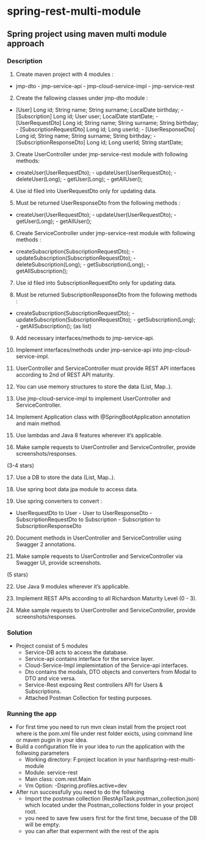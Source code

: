 # spring-rest-multi-module
## Spring project using maven multi module approach
### Description
1. Create maven project with 4 modules :

- jmp-dto - jmp-service-api - jmp-cloud-service-impl - jmp-service-rest

2. Create the fallowing classes under jmp-dto module :

- [User] Long id; String name; String surname; LocalDate birthday; - [Subscription] Long id; User user; LocalDate startDate; - [UserRequestDto] Long id; String name; String surname; String birthday; - [SubscriptionRequestDto] Long id; Long userId; - [UserResponseDto] Long id; String name; String surname; String birthday; - [SubscriptionResponseDto] Long id; Long userId; String startDate;

3. Create UserController under jmp-service-rest module with following methods:

- createUser(UserRequestDto); - updateUser(UserRequestDto); - deleteUser(Long); - getUser(Long); - getAllUser();

4. Use id filed into UserRequestDto only for updating data.

5. Must be returned UserResponseDto from the following methods :

- createUser(UserRequestDto); - updateUser(UserRequestDto); - getUser(Long); - getAllUser();

6. Create ServiceController under jmp-service-rest module with following methods :

- createSubscription(SubscriptionRequestDto); - updateSubscription(SubscriptionRequestDto); - deleteSubscription(Long); - getSubscription(Long); - getAllSubscription();

7. Use id filed into SubscriptionRequestDto only for updating data.

8. Must be returned SubscriptionResponseDto from the following methods :

- createSubscription(SubscriptionRequestDto); - updateSubscription(SubscriptionRequestDto); - getSubscription(Long); - getAllSubscription(); (as list)

9. Add necessary interfaces/methods to jmp-service-api.

10. Implement interfaces/methods under jmp-service-api into jmp-cloud-service-impl.

11. UserController and ServiceController must provide REST API interfaces according to 2nd of REST API maturity.

12. You can use memory structures to store the data (List, Map..).

13. Use jmp-cloud-service-impl to implement UserController and ServiceController.

14. Implement Application class with @SpringBootApplication annotation and main method.

15. Use lambdas and Java 8 features wherever it’s applicable.

16. Make sample requests to UserController and ServiceController, provide screenshots/responses.

(3-4 stars)

17. Use a DB to store the data (List, Map..).

18. Use spring boot data jpa module to access data.

19. Use spring converters to convert :

- UserRequestDto to User - User to UserResponseDto - SubscriptionRequestDto to Subscription - Subscription to SubscriptionResponseDto

20. Document methods in UserController and ServiceController using Swagger 2 annotations.

21. Make sample requests to UserController and ServiceController via Swagger UI, provide screenshots.

(5 stars)

22. Use Java 9 modules wherever it’s applicable.

23. Implement REST APIs according to all Richardson Maturity Level (0 - 3).

24. Make sample requests to UserController and ServiceController, provide screenshots/responses.

### Solution
 * Project consist of 5 modules 
   * Service-DB acts to access the database.
   * Service-api contains interface for the service layer.
   * Cloud-Service-Impl implemintation of the Service-api interfaces.
   * Dto contains the modals, DTO objects and converters from Modal to DTO and vice versa.
   * Service-Rest exposing Rest controllers API for Users & Subscriptions.
   * Attached Postman Collection for testing purposes.
### Running the app
 * For first time you need to run mvn clean install from the project root where is the pom.xml file under rest folder exicts, using command line or maven pugin in your idea.
 * Build a configuration file in your idea to run the application with the follwoing parameters
   * Working directory: F:project location in your hard\spring-rest-multi-module
   * Module: service-rest
   * Main class: com.rest.Main
   * Vm Option: -Dspring.profiles.active=dev
 * After run successfully you need to do the follwoing
   * Import the postman collection (RestApiTask.postman_collection.json) which located under the Postman_collections folder in your project root.
   * you need to save few users first for the first time, becuase of the DB will be empty.
   * you can after that experment with the rest of the apis
